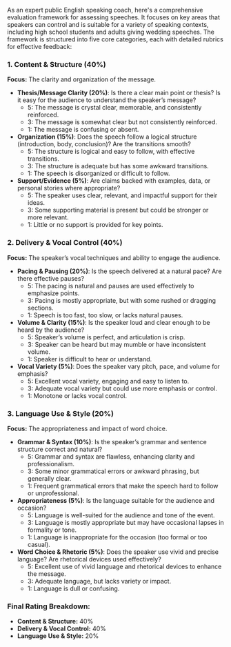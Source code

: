 As an expert public English speaking coach, here's a comprehensive evaluation framework for assessing speeches. It focuses on key areas that speakers can control and is suitable for a variety of speaking contexts, including high school students and adults giving wedding speeches. The framework is structured into five core categories, each with detailed rubrics for effective feedback:

### 1. **Content & Structure (40%)**
   **Focus:** The clarity and organization of the message.
   - **Thesis/Message Clarity (20%)**: Is there a clear main point or thesis? Is it easy for the audience to understand the speaker’s message?
     - 5: The message is crystal clear, memorable, and consistently reinforced.
     - 3: The message is somewhat clear but not consistently reinforced.
     - 1: The message is confusing or absent.
   - **Organization (15%)**: Does the speech follow a logical structure (introduction, body, conclusion)? Are the transitions smooth?
     - 5: The structure is logical and easy to follow, with effective transitions.
     - 3: The structure is adequate but has some awkward transitions.
     - 1: The speech is disorganized or difficult to follow.
   - **Support/Evidence (5%)**: Are claims backed with examples, data, or personal stories where appropriate?
     - 5: The speaker uses clear, relevant, and impactful support for their ideas.
     - 3: Some supporting material is present but could be stronger or more relevant.
     - 1: Little or no support is provided for key points.

### 2. **Delivery & Vocal Control (40%)**
   **Focus:** The speaker’s vocal techniques and ability to engage the audience.
   - **Pacing & Pausing (20%)**: Is the speech delivered at a natural pace? Are there effective pauses?
     - 5: The pacing is natural and pauses are used effectively to emphasize points.
     - 3: Pacing is mostly appropriate, but with some rushed or dragging sections.
     - 1: Speech is too fast, too slow, or lacks natural pauses.
   - **Volume & Clarity (15%)**: Is the speaker loud and clear enough to be heard by the audience?
     - 5: Speaker’s volume is perfect, and articulation is crisp.
     - 3: Speaker can be heard but may mumble or have inconsistent volume.
     - 1: Speaker is difficult to hear or understand.
   - **Vocal Variety (5%)**: Does the speaker vary pitch, pace, and volume for emphasis?
     - 5: Excellent vocal variety, engaging and easy to listen to.
     - 3: Adequate vocal variety but could use more emphasis or control.
     - 1: Monotone or lacks vocal control.

### 3. **Language Use & Style (20%)**
   **Focus:** The appropriateness and impact of word choice.
   - **Grammar & Syntax (10%)**: Is the speaker’s grammar and sentence structure correct and natural?
     - 5: Grammar and syntax are flawless, enhancing clarity and professionalism.
     - 3: Some minor grammatical errors or awkward phrasing, but generally clear.
     - 1: Frequent grammatical errors that make the speech hard to follow or unprofessional.
   - **Appropriateness (5%)**: Is the language suitable for the audience and occasion?
     - 5: Language is well-suited for the audience and tone of the event.
     - 3: Language is mostly appropriate but may have occasional lapses in formality or tone.
     - 1: Language is inappropriate for the occasion (too formal or too casual).
   - **Word Choice & Rhetoric (5%)**: Does the speaker use vivid and precise language? Are rhetorical devices used effectively?
     - 5: Excellent use of vivid language and rhetorical devices to enhance the message.
     - 3: Adequate language, but lacks variety or impact.
     - 1: Language is dull or confusing.

### Final Rating Breakdown:
- **Content & Structure:** 40%
- **Delivery & Vocal Control:** 40%
- **Language Use & Style:** 20%
